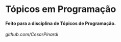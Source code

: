 # Tópicos em Programação
<h4>
Feito para a disciplina de Tópicos de Programação.
</h4>

*github.com/CesarPinardi*
